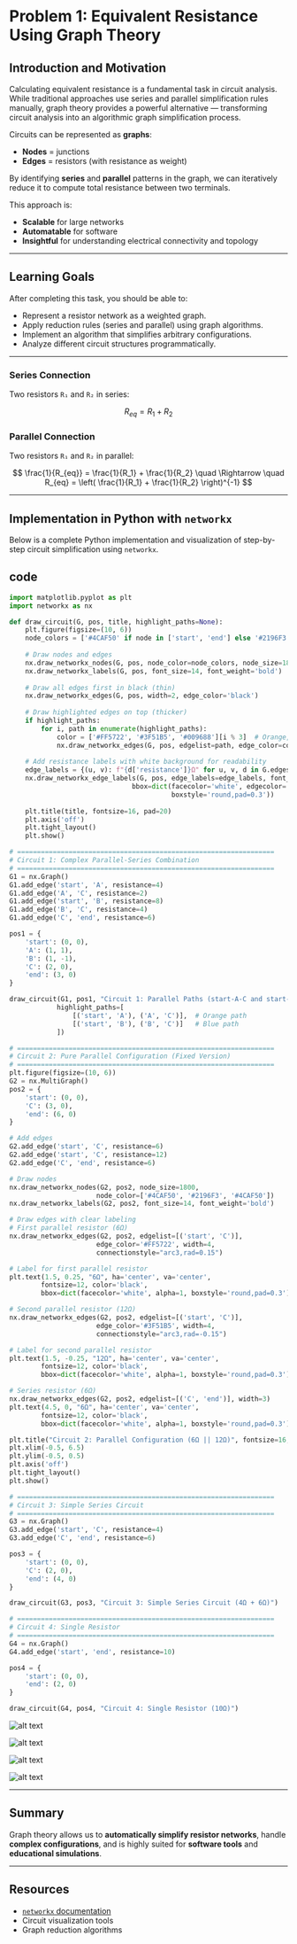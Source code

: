 # Problem 1: Equivalent Resistance Using Graph Theory

## Introduction and Motivation

Calculating equivalent resistance is a fundamental task in circuit analysis. While traditional approaches use series and parallel simplification rules manually, graph theory provides a powerful alternative — transforming circuit analysis into an algorithmic graph simplification process.

Circuits can be represented as **graphs**:
- **Nodes** = junctions
- **Edges** = resistors (with resistance as weight)

By identifying **series** and **parallel** patterns in the graph, we can iteratively reduce it to compute total resistance between two terminals.

This approach is:
- **Scalable** for large networks
- **Automatable** for software
- **Insightful** for understanding electrical connectivity and topology

---

## Learning Goals

After completing this task, you should be able to:

- Represent a resistor network as a weighted graph.
- Apply reduction rules (series and parallel) using graph algorithms.
- Implement an algorithm that simplifies arbitrary configurations.
- Analyze different circuit structures programmatically.

---


### Series Connection

Two resistors `R₁` and `R₂` in series:

$$ R_{eq} = R_1 + R_2 $$

### Parallel Connection

Two resistors `R₁` and `R₂` in parallel:

$$
\frac{1}{R_{eq}} = \frac{1}{R_1} + \frac{1}{R_2}
\quad \Rightarrow \quad
R_{eq} = \left( \frac{1}{R_1} + \frac{1}{R_2} \right)^{-1}
$$

---

## Implementation in Python with `networkx`

Below is a complete Python implementation and visualization of step-by-step circuit simplification using `networkx`.

## code 
```python
import matplotlib.pyplot as plt
import networkx as nx

def draw_circuit(G, pos, title, highlight_paths=None):
    plt.figure(figsize=(10, 6))
    node_colors = ['#4CAF50' if node in ['start', 'end'] else '#2196F3' for node in G.nodes()]
    
    # Draw nodes and edges
    nx.draw_networkx_nodes(G, pos, node_color=node_colors, node_size=1800, edgecolors='black', linewidths=2)
    nx.draw_networkx_labels(G, pos, font_size=14, font_weight='bold')
    
    # Draw all edges first in black (thin)
    nx.draw_networkx_edges(G, pos, width=2, edge_color='black')
    
    # Draw highlighted edges on top (thicker)
    if highlight_paths:
        for i, path in enumerate(highlight_paths):
            color = ['#FF5722', '#3F51B5', '#009688'][i % 3]  # Orange, Blue, Teal
            nx.draw_networkx_edges(G, pos, edgelist=path, edge_color=color, width=6, alpha=0.7)
    
    # Add resistance labels with white background for readability
    edge_labels = {(u, v): f"{d['resistance']}Ω" for u, v, d in G.edges(data=True)}
    nx.draw_networkx_edge_labels(G, pos, edge_labels=edge_labels, font_size=12, 
                               bbox=dict(facecolor='white', edgecolor='none', alpha=0.8, 
                                         boxstyle='round,pad=0.3'))
    
    plt.title(title, fontsize=16, pad=20)
    plt.axis('off')
    plt.tight_layout()
    plt.show()

# =================================================================
# Circuit 1: Complex Parallel-Series Combination
# =================================================================
G1 = nx.Graph()
G1.add_edge('start', 'A', resistance=4)
G1.add_edge('A', 'C', resistance=2)
G1.add_edge('start', 'B', resistance=8)
G1.add_edge('B', 'C', resistance=4)
G1.add_edge('C', 'end', resistance=6)

pos1 = {
    'start': (0, 0),
    'A': (1, 1),
    'B': (1, -1),
    'C': (2, 0),
    'end': (3, 0)
}

draw_circuit(G1, pos1, "Circuit 1: Parallel Paths (start-A-C and start-B-C)",
            highlight_paths=[
                [('start', 'A'), ('A', 'C')],  # Orange path
                [('start', 'B'), ('B', 'C')]   # Blue path
            ])

# =================================================================
# Circuit 2: Pure Parallel Configuration (Fixed Version)
# =================================================================
plt.figure(figsize=(10, 6))
G2 = nx.MultiGraph()
pos2 = {
    'start': (0, 0),
    'C': (3, 0),
    'end': (6, 0)
}

# Add edges
G2.add_edge('start', 'C', resistance=6)
G2.add_edge('start', 'C', resistance=12)
G2.add_edge('C', 'end', resistance=6)

# Draw nodes
nx.draw_networkx_nodes(G2, pos2, node_size=1800, 
                      node_color=['#4CAF50', '#2196F3', '#4CAF50'])
nx.draw_networkx_labels(G2, pos2, font_size=14, font_weight='bold')

# Draw edges with clear labeling
# First parallel resistor (6Ω)
nx.draw_networkx_edges(G2, pos2, edgelist=[('start', 'C')], 
                      edge_color='#FF5722', width=4,
                      connectionstyle="arc3,rad=0.15")

# Label for first parallel resistor
plt.text(1.5, 0.25, "6Ω", ha='center', va='center', 
        fontsize=12, color='black',
        bbox=dict(facecolor='white', alpha=1, boxstyle='round,pad=0.3'))

# Second parallel resistor (12Ω)
nx.draw_networkx_edges(G2, pos2, edgelist=[('start', 'C')], 
                      edge_color='#3F51B5', width=4,
                      connectionstyle="arc3,rad=-0.15")

# Label for second parallel resistor
plt.text(1.5, -0.25, "12Ω", ha='center', va='center', 
        fontsize=12, color='black',
        bbox=dict(facecolor='white', alpha=1, boxstyle='round,pad=0.3'))

# Series resistor (6Ω)
nx.draw_networkx_edges(G2, pos2, edgelist=[('C', 'end')], width=3)
plt.text(4.5, 0, "6Ω", ha='center', va='center', 
        fontsize=12, color='black',
        bbox=dict(facecolor='white', alpha=1, boxstyle='round,pad=0.3'))

plt.title("Circuit 2: Parallel Configuration (6Ω || 12Ω)", fontsize=16, pad=20)
plt.xlim(-0.5, 6.5)
plt.ylim(-0.5, 0.5)
plt.axis('off')
plt.tight_layout()
plt.show()

# =================================================================
# Circuit 3: Simple Series Circuit
# =================================================================
G3 = nx.Graph()
G3.add_edge('start', 'C', resistance=4)
G3.add_edge('C', 'end', resistance=6)

pos3 = {
    'start': (0, 0),
    'C': (2, 0),
    'end': (4, 0)
}

draw_circuit(G3, pos3, "Circuit 3: Simple Series Circuit (4Ω + 6Ω)")

# =================================================================
# Circuit 4: Single Resistor
# =================================================================
G4 = nx.Graph()
G4.add_edge('start', 'end', resistance=10)

pos4 = {
    'start': (0, 0),
    'end': (2, 0)
}

draw_circuit(G4, pos4, "Circuit 4: Single Resistor (10Ω)")
```

![alt text](Figure_1.png)

![alt text](Figure_2.png)

![alt text](Figure_3.png)

![alt text](Figure_4.png)

---

## Summary

Graph theory allows us to **automatically simplify resistor networks**, handle **complex configurations**, and is highly suited for **software tools** and **educational simulations**.

---

## Resources

- [`networkx` documentation](https://networkx.org/)
- Circuit visualization tools
- Graph reduction algorithms
